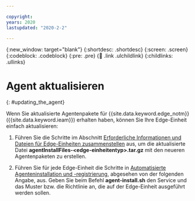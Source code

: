 ```yaml
---

copyright:
years: 2020
lastupdated: "2020-2-2"

---
```


{:new_window: target="blank"}
{:shortdesc: .shortdesc}
{:screen: .screen}
{:codeblock: .codeblock}
{:pre: .pre}
{:child: .link .ulchildlink}
{:childlinks: .ullinks}

# Agent aktualisieren
{: #updating_the_agent}

Wenn Sie aktualisierte Agentenpakete für {{site.data.keyword.edge_notm}} ({{site.data.keyword.ieam}}) erhalten haben, können Sie Ihre Edge-Einheit einfach aktualisieren:

1. Führen Sie die Schritte im Abschnitt [Erforderliche Informationen und Dateien für Edge-Einheiten zusammenstellen](../hub/gather_files.md#prereq_horizon) aus, um die aktualisierte Datei **agentInstallFiles-&lt;edge-einheitentyp&gt;.tar.gz** mit den neueren Agentenpaketen zu erstellen.
  
2. Führen Sie für jede Edge-Einheit die Schritte in [Automatisierte Agenteninstallation und -registrierung](automated_install.md#method_one), abgesehen von der folgenden Angabe, aus. Geben Sie beim Befehl **agent-install.sh** den Service und das Muster bzw. die Richtlinie an, die auf der Edge-Einheit ausgeführt werden sollen.
